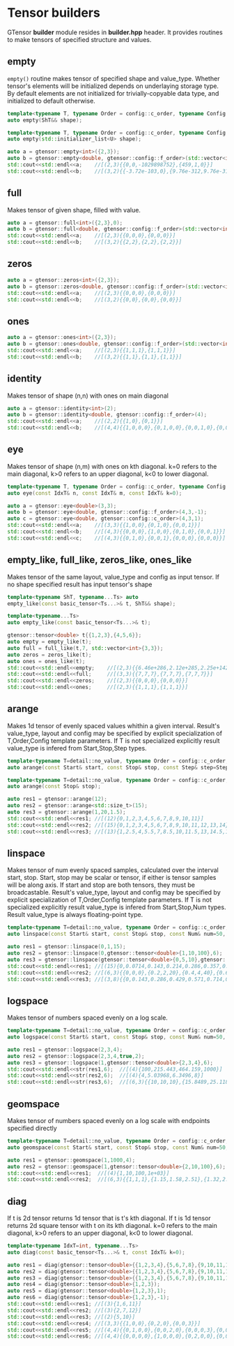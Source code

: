 # Tensor builders

GTensor **builder** module resides in **builder.hpp** header.
It provides routines to make tensors of specified structure and values.

## empty

`empty()` routine makes tensor of specified shape and value_type.
Whether tensor's elements will be initialized depends on underlaying storage type.
By default elements are not initialized for trivially-copyable data type, and initialized to default otherwise.

```cpp
template<typename T, typename Order = config::c_order, typename Config = config::default_config, typename ShT>
auto empty(ShT&& shape);

template<typename T, typename Order = config::c_order, typename Config = config::default_config, typename U>
auto empty(std::initializer_list<U> shape);
```

```cpp
auto a = gtensor::empty<int>({2,3});
auto b = gtensor::empty<double, gtensor::config::f_order>(std::vector<int>{3,2});
std::cout<<std::endl<<a;    //[(2,3){{0,0,-1029898752},{459,1,0}}]
std::cout<<std::endl<<b;    //[(3,2){{-3.72e-103,0},{9.76e-312,9.76e-312},{1.48e-323,4.94e-324}}]
```

## full

Makes tensor of given shape, filled with value.

```cpp
auto a = gtensor::full<int>({2,3},0);
auto b = gtensor::full<double, gtensor::config::f_order>(std::vector<int>{3,2},2);
std::cout<<std::endl<<a;    //[(2,3){{0,0,0},{0,0,0}}]
std::cout<<std::endl<<b;    //[(3,2){{2,2},{2,2},{2,2}}]
```

## zeros

```cpp
auto a = gtensor::zeros<int>({2,3});
auto b = gtensor::zeros<double, gtensor::config::f_order>(std::vector<int>{3,2});
std::cout<<std::endl<<a;    //[(2,3){{0,0,0},{0,0,0}}]
std::cout<<std::endl<<b;    //[(3,2){{0,0},{0,0},{0,0}}]
```

## ones

```cpp
auto a = gtensor::ones<int>({2,3});
auto b = gtensor::ones<double, gtensor::config::f_order>(std::vector<int>{3,2});
std::cout<<std::endl<<a;    //[(2,3){{1,1,1},{1,1,1}}]
std::cout<<std::endl<<b;    //[(3,2){{1,1},{1,1},{1,1}}]
```

## identity

Makes tensor of shape (n,n) with ones on main diagonal

```cpp
auto a = gtensor::identity<int>(2);
auto b = gtensor::identity<double, gtensor::config::f_order>(4);
std::cout<<std::endl<<a;    //[(2,2){{1,0},{0,1}}]
std::cout<<std::endl<<b;    //[(4,4){{1,0,0,0},{0,1,0,0},{0,0,1,0},{0,0,0,1}}]
```

## eye

Makes tensor of shape (n,m) with ones on kth diagonal.
k=0 refers to the main diagonal, k>0 refers to an upper diagonal, k<0 to lower diagonal.

```cpp
template<typename T, typename Order = config::c_order, typename Config = config::default_config, typename IdxT = int>
auto eye(const IdxT& n, const IdxT& m, const IdxT& k=0);
```

```cpp
auto a = gtensor::eye<double>(3,3);
auto b = gtensor::eye<double, gtensor::config::f_order>(4,3,-1);
auto c = gtensor::eye<double, gtensor::config::c_order>(4,3,1);
std::cout<<std::endl<<a;    //[(3,3){{1,0,0},{0,1,0},{0,0,1}}]
std::cout<<std::endl<<b;    //[(4,3){{0,0,0},{1,0,0},{0,1,0},{0,0,1}}]
std::cout<<std::endl<<c;    //[(4,3){{0,1,0},{0,0,1},{0,0,0},{0,0,0}}]
```

## empty_like, full_like, zeros_like, ones_like

Makes tensor of the same layout, value_type and config as input tensor.
If no shape specified result has input tensor's shape

```cpp
template<typename ShT, typename...Ts> auto
empty_like(const basic_tensor<Ts...>& t, ShT&& shape);

template<typename...Ts>
auto empty_like(const basic_tensor<Ts...>& t);
```

```cpp
gtensor::tensor<double> t{{1,2,3},{4,5,6}};
auto empty = empty_like(t);
auto full = full_like(t,7, std::vector<int>{3,3});
auto zeros = zeros_like(t);
auto ones = ones_like(t);
std::cout<<std::endl<<empty;    //[(2,3){{6.46e+286,2.12e+285,2.25e+142},{0,0,0}}]
std::cout<<std::endl<<full;     //[(3,3){{7,7,7},{7,7,7},{7,7,7}}]
std::cout<<std::endl<<zeros;    //[(2,3){{0,0,0},{0,0,0}}]
std::cout<<std::endl<<ones;     //[(2,3){{1,1,1},{1,1,1}}]
```

## arange

Makes 1d tensor of evenly spaced values whithin a given interval.
Result's value_type, layout and config may be specified by explicit specialization of T,Order,Config template parameters.
If T is not specialized explicitly result value_type is infered from Start,Stop,Step types.

```cpp
template<typename T=detail::no_value, typename Order = config::c_order, typename Config = config::default_config, typename Start, typename Stop, typename Step=int>
auto arange(const Start& start, const Stop& stop, const Step& step=Step{1});

template<typename T=detail::no_value, typename Order = config::c_order, typename Config = config::default_config, typename Stop>
auto arange(const Stop& stop);
```

```cpp
auto res1 = gtensor::arange(12);
auto res2 = gtensor::arange<std::size_t>(15);
auto res3 = gtensor::arange(1,20,1.5);
std::cout<<std::endl<<res1; //[(12){0,1,2,3,4,5,6,7,8,9,10,11}]
std::cout<<std::endl<<res2; //[(15){0,1,2,3,4,5,6,7,8,9,10,11,12,13,14}]
std::cout<<std::endl<<res3; //[(13){1,2.5,4,5.5,7,8.5,10,11.5,13,14.5,16,17.5,19}]
```

## linspace

Makes tensor of num evenly spaced samples, calculated over the interval start, stop.
Start, stop may be scalar or tensor, if either is tensor samples will be along axis.
If start and stop are both tensors, they must be broadcastable.
Result's value_type, layout and config may be specified by explicit specialization of T,Order,Config template parameters.
If T is not specialized explicitly result value_type is infered from Start,Stop,Num types.
Result value_type is always floating-point type.

```cpp
template<typename T=detail::no_value, typename Order = config::c_order, typename Config = config::default_config, typename Start, typename Stop, typename Num=int, typename DimT=int>
auto linspace(const Start& start, const Stop& stop, const Num& num=50, bool end_point=true, const DimT& axis=0);
```

```cpp
auto res1 = gtensor::linspace(0,1,15);
auto res2 = gtensor::linspace(0,gtensor::tensor<double>{1,10,100},6);
auto res3 = gtensor::linspace(gtensor::tensor<double>{0,5,10},gtensor::tensor<double>{1,10,100},8,true,1);
std::cout<<std::endl<<res1; //[(15){0,0.0714,0.143,0.214,0.286,0.357,0.429,0.5,0.571,0.643,0.714,0.786,0.857,0.929,1}]
std::cout<<std::endl<<res2; //[(6,3){{0,0,0},{0.2,2,20},{0.4,4,40},{0.6,6,60},{0.8,8,80},{1,10,100}}]
std::cout<<std::endl<<res3; //[(3,8){{0,0.143,0.286,0.429,0.571,0.714,0.857,1},{5,5.71,6.43,7.14,7.86,8.57,9.29,10},{10,22.9,35.7,48.6,61.4,74.3,87.1,100}}]
```

## logspace

Makes tensor of numbers spaced evenly on a log scale.

```cpp
template<typename T=detail::no_value, typename Order = config::c_order, typename Config = config::default_config, typename Start, typename Stop, typename Num=int, typename Base=double,typename DimT=int>
auto logspace(const Start& start, const Stop& stop, const Num& num=50, bool end_point=true, const Base& base=10.0, const DimT& axis=0);
```

```cpp
auto res1 = gtensor::logspace(2,3,4);
auto res2 = gtensor::logspace(2,3,4,true,2);
auto res3 = gtensor::logspace(1,gtensor::tensor<double>{2,3,4},6);
std::cout<<std::endl<<str(res1,6);  //[(4){100,215.443,464.159,1000}]
std::cout<<std::endl<<str(res2,6);  //[(4){4,5.03968,6.3496,8}]
std::cout<<std::endl<<str(res3,6);  //[(6,3){{10,10,10},{15.8489,25.1189,39.8107},{25.1189,63.0957,158.489},{39.8107,158.489,630.957},{63.0957,398.107,2511.89},{100,1000,10000}}]
```

## geomspace

Makes tensor of numbers spaced evenly on a log scale with endpoints specified directly

```cpp
template<typename T=detail::no_value, typename Order = config::c_order, typename Config = config::default_config, typename Start, typename Stop, typename Num=int, typename DimT=int>
auto geomspace(const Start& start, const Stop& stop, const Num& num=50, bool end_point=true, const DimT& axis=0);
```

```cpp
auto res1 = gtensor::geomspace(1,1000,4);
auto res2 = gtensor::geomspace(1,gtensor::tensor<double>{2,10,100},6);
std::cout<<std::endl<<res1;  //[(4){1,10,100,1e+03}]
std::cout<<std::endl<<res2;  //[(6,3){{1,1,1},{1.15,1.58,2.51},{1.32,2.51,6.31},{1.52,3.98,15.8},{1.74,6.31,39.8},{2,10,100}}]
```

## diag

If t is 2d tensor returns 1d tensor that is t's kth diagonal.
If t is 1d tensor returns 2d square tensor with t on its kth diagonal.
k=0 refers to the main diagonal, k>0 refers to an upper diagonal, k<0 to lower diagonal.

```cpp
template<typename IdxT=int, typename...Ts>
auto diag(const basic_tensor<Ts...>& t, const IdxT& k=0);
```

```cpp
auto res1 = diag(gtensor::tensor<double>{{1,2,3,4},{5,6,7,8},{9,10,11,12}});
auto res2 = diag(gtensor::tensor<double>{{1,2,3,4},{5,6,7,8},{9,10,11,12}},1);
auto res3 = diag(gtensor::tensor<double>{{1,2,3,4},{5,6,7,8},{9,10,11,12}},-1);
auto res4 = diag(gtensor::tensor<double>{1,2,3});
auto res5 = diag(gtensor::tensor<double>{1,2,3},1);
auto res6 = diag(gtensor::tensor<double>{1,2,3},-1);
std::cout<<std::endl<<res1; //[(3){1,6,11}]
std::cout<<std::endl<<res2; //[(3){2,7,12}]
std::cout<<std::endl<<res3; //[(2){5,10}]
std::cout<<std::endl<<res4; //[(3,3){{1,0,0},{0,2,0},{0,0,3}}]
std::cout<<std::endl<<res5; //[(4,4){{0,1,0,0},{0,0,2,0},{0,0,0,3},{0,0,0,0}}]
std::cout<<std::endl<<res6; //[(4,4){{0,0,0,0},{1,0,0,0},{0,2,0,0},{0,0,3,0}}]
```